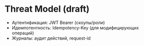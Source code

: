 # Threat Model (draft)
- Аутентификация: JWT Bearer (скоупы/роли)
- Идемпотентность: Idempotency-Key (для модифицирующих операций)
- Журналы: аудит действий, request-id
